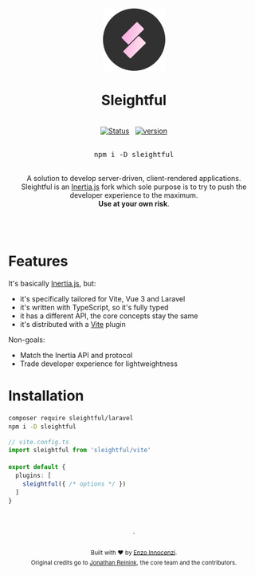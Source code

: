 <br>

<p align="center">
  <img src=".github/assets/logo-round.svg" style="width:125px;" />
</p>

<h1 align="center">Sleightful</h1>

<p align="center">
  <br />
  <a href="https://github.com/sleightful/sleightful/actions/workflows/test.yml"><img alt="Status" src="https://github.com/sleightful/sleightful/actions/workflows/test.yml/badge.svg"></a>
  <span>&nbsp;</span>
  <a href="https://github.com/sleightful/sleightful/releases"><img alt="version" src="https://img.shields.io/github/v/release/sleightful/sleightful?include_prereleases&label=version&logo=github&logoColor=white"></a>
  <br />
  <br />
  <pre><div align="center">npm i -D sleightful</div></pre>
</p>


<div align="center">
  <br />
  A solution to develop server-driven, client-rendered applications.
  <br />
  Sleightful is an <a href="https://inertiajs.com">Inertia.js</a> fork which sole purpose is to try to push the developer experience to the maximum.
  <br />
  <b>Use at your own risk</b>.
  <br />
  <br />
  <br />
</div>

<br>

#   Features

It's basically [Inertia.js](https://inertiajs.com), but:
- it's specifically tailored for Vite, Vue 3 and Laravel
- it's written with TypeScript, so it's fully typed
- it has a different API, the core concepts stay the same
- it's distributed with a [Vite](https://vitejs.dev) plugin

Non-goals: 
- Match the Inertia API and protocol
- Trade developer experience for lightweightness

# Installation

```sh
composer require sleightful/laravel
npm i -D sleightful
```

```ts
// vite.config.ts
import sleightful from 'sleightful/vite'

export default {
  plugins: [
    sleightful({ /* options */ })
  ]
}
```


<p align="center">
  <br />
  <br />
  ·
  <br />
  <br />
  <sub>Built with ❤︎ by <a href="https://github.com/enzoinnocenzi">Enzo Innocenzi</a>. <br/> Original credits go to <a href="https://reinink.ca">Jonathan Reinink</a>, the core team and the contributors.</sub>
</p>
